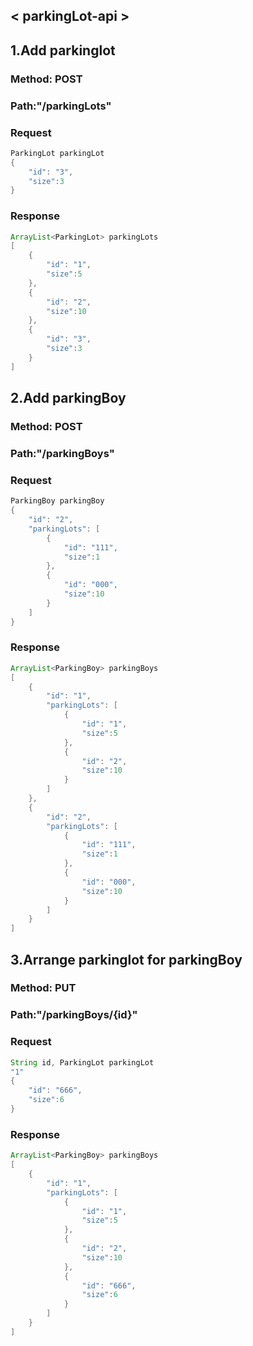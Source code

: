 ## < parkingLot-api >

## 1.Add parkinglot
### Method: POST
### Path:"/parkingLots"
### Request
```java
ParkingLot parkingLot
{
    "id": "3",
    "size":3
}
```
### Response
```java
ArrayList<ParkingLot> parkingLots
[
    {
        "id": "1",
        "size":5
    },
    {
        "id": "2",
        "size":10
    },
    {
        "id": "3",
        "size":3
    }
]
```

## 2.Add parkingBoy
### Method: POST
### Path:"/parkingBoys"
### Request
```java
ParkingBoy parkingBoy
{
    "id": "2",
    "parkingLots": [
        {
            "id": "111",
            "size":1
        },
        {
            "id": "000",
            "size":10
        }
    ]
}
```
### Response
```java
ArrayList<ParkingBoy> parkingBoys
[
    {
        "id": "1",
        "parkingLots": [
            {
                "id": "1",
                "size":5
            },
            {
                "id": "2",
                "size":10
            }
        ]
    },
    {
        "id": "2",
        "parkingLots": [
            {
                "id": "111",
                "size":1
            },
            {
                "id": "000",
                "size":10
            }
        ]
    }
]
```

## 3.Arrange parkinglot for parkingBoy
### Method: PUT
### Path:"/parkingBoys/{id}"
### Request
```java
String id, ParkingLot parkingLot
"1"
{
    "id": "666",
    "size":6
}
```
### Response
```java
ArrayList<ParkingBoy> parkingBoys
[
    {
        "id": "1",
        "parkingLots": [
            {
                "id": "1",
                "size":5
            },
            {
                "id": "2",
                "size":10
            },
            {
                "id": "666",
                "size":6
            }
        ]
    }
]
```
